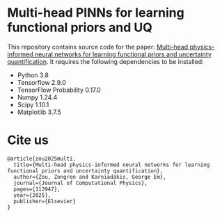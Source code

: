 # Multi-head PINNs for learning functional priors and UQ
This repository contains source code for the paper: [Multi-head physics-informed neural networks for learning functional priors and uncertainty quantification](https://doi.org/10.1016/j.jcp.2025.113947). It requires the following dependencies to be installed:

- Python 3.8
- Tensorflow 2.9.0
- TensorFlow Probability 0.17.0
- Numpy 1.24.4
- Scipy 1.10.1
- Matplotlib 3.7.5

# Cite us
```
@article{zou2025multi,
  title={Multi-head physics-informed neural networks for learning functional priors and uncertainty quantification},
  author={Zou, Zongren and Karniadakis, George Em},
  journal={Journal of Computational Physics},
  pages={113947},
  year={2025},
  publisher={Elsevier}
}
```
